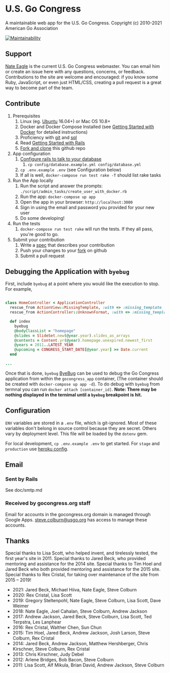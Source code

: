 # U.S. Go Congress

A maintainable web app for the U.S. Go Congress.
Copyright (c) 2010-2021 American Go Association

[![Maintainability](https://api.codeclimate.com/v1/badges/7cd3a1aa0823c9d00c0c/maintainability)](https://codeclimate.com/github/usgo/gocongress/maintainability)

## Support

[Nate Eagle](mailto:nate.eagle@usgo.org) is the current U.S. Go
Congress webmaster. You can email him or create an issue here with any
questions, concerns, or feedback. Contributions to the site are welcome and
encouraged: if you know some Ruby, JavaScript, or even just HTML/CSS, creating
a pull request is a great way to become part of the team.

## Contribute

1. Prerequisites
   1. Linux (eg. [Ubuntu][15] 16.04+) or Mac OS 10.8+
   1. Docker and Docker Compose Installed (see [Getting Started with Docker][23] for detailed instructions)
   1. Proficiency with [git][13] and [sql][14]
   1. Read [Getting Started with Rails][16]
   1. [Fork and clone][8] this github repo
1. App configuration
   1. [Configure rails to talk to your database][6]
      1. `cp config/database.example.yml config/database.yml`
   1. `cp .env.example .env` (see Configuration below)
   1. If all is well, `docker-compose run test rake -T` should list rake tasks
1. Run the App locally
   1. Run the script and answer the prompts: `./script/admin_tasks/create_user_with_docker.rb`
   1. Run the app: `docker-compose up app`
   1. Open the app in your browser: `http://localhost:3000`
   1. Sign in using the email and password you provided for your new user
   1. Do some developing!
1. Run the tests
   1. `docker-compose run test rake` will run the tests. If they all pass, you're good to go.
1. Submit your contribution
   1. Write a [spec][7] that describes your contribution
   1. Push your changes to your [fork][8] on github
   1. Submit a pull request

## Debugging the Application with `byebug`

First, include `byebug` at a point where you would like the execution to stop. For example,

```ruby

class HomeController < ApplicationController
  rescue_from ActionView::MissingTemplate, :with => :missing_template
  rescue_from ActionController::UnknownFormat, :with => :missing_template

  def index
    byebug
    @bodyClassList = "homepage"
    @slides = SlideSet.new(@year.year).slides_as_arrays
    @contents = Content.yr(@year).homepage.unexpired.newest_first
    @years = 2011..LATEST_YEAR
    @upcoming = CONGRESS_START_DATE[@year.year] >= Date.current
  end

...

```

Once that is done, `byebug` [ByeBug][24] can be used to debug the Go Congress application
from within the `gocongress_app` container, (The container should be created with
`docker-compose up app -d`). To do debug with `byebug` from termnal you can run `docker attach [container_id]`.
**Note: There may be nothing displayed in the ternimal until a `byebug` breakpoint is hit.**

## Configuration

`ENV` variables are stored in a `.env` file, which is git-ignored.
Most of these variables don't belong in source control because they
are secret. Others vary by deployment level. This file will be
loaded by the `dotenv` gem.

For local development, `cp .env.example .env` to get started.
For `stage` and `production` use [heroku config][2].

## Email

### Sent by Rails

See doc/smtp.md

### Received by gocongress.org staff

Email for accounts in the gocongress.org domain is managed through
Google Apps. steve.colburn@usgo.org has access to manage these accounts.

## Thanks

Special thanks to Lisa Scott, who helped invent, and tirelessly tested, the
first year's site in 2011. Special thanks to Jared Beck, who provided
mentoring and assistance for the 2014 site. Special thanks to Tim Hoel and
Jared Beck who both provided mentoring and assistance for the 2015 site.
Special thanks to Rex Cristal, for taking over maintenance of the site from
2015 – 2019!

- 2021: Jared Beck, Michael Hiiva, Nate Eagle, Steve Colburn
- 2020: Rex Cristal, Lisa Scott
- 2019: Gregory Steltenpohl, Nate Eagle, Steve Colburn, Lisa Scott, Dave Weimer
- 2018: Nate Eagle, Joel Cahalan, Steve Colburn, Andrew Jackson
- 2017: Andrew Jackson, Jared Beck, Steve Colburn, Lisa Scott, Ted Terpstra, Les Lanphear
- 2016: Rex Cristal, Walther Chen, Sun Chun
- 2015: Tim Hoel, Jared Beck, Andrew Jackson, Josh Larson, Steve Colburn, Rex Cristal
- 2014: Jared Beck, Andrew Jackson, Matthew Hershberger, Chris Kirschner, Steve
  Colburn, Rex Cristal
- 2013: Chris Kirschner, Judy Debel
- 2012: Arlene Bridges, Bob Bacon, Steve Colburn
- 2011: Lisa Scott, Alf Mikula, Brian David, Andrew Jackson, Steve Colburn

[1]: http://blog.daviddollar.org/2011/05/06/introducing-foreman.html
[2]: https://devcenter.heroku.com/articles/config-vars
[3]: http://bit.ly/YJFlPQ
[4]: http://www.postgresql.org/docs/9.4/interactive/server-start.html#CLIENT-CONNECTION-PROBLEMS
[5]: http://www.postgresql.org/docs/9.4/interactive/index.html
[6]: http://edgeguides.rubyonrails.org/configuring.html#configuring-a-database
[7]: https://www.relishapp.com/rspec
[8]: https://help.github.com/articles/fork-a-repo
[9]: https://github.com/sstephenson/rbenv
[10]: https://www.ruby-lang.org/en/downloads/
[11]: http://nodejs.org/
[12]: http://bundler.io/
[13]: http://git-scm.com/
[14]: http://www.postgresql.org/docs/9.4/static/sql.html
[15]: http://www.ubuntu.com/
[16]: http://guides.rubyonrails.org/
[17]: http://nokogiri.org/tutorials/installing_nokogiri.html
[18]: https://bitbucket.org/ged/ruby-pg/wiki/Home
[19]: http://www.postgresql.org/docs/9.4/interactive/user-manag.html
[20]: http://trac.webkit.org/wiki/JavaScriptCore
[21]: http://guides.rubygems.org/
[22]: https://imagemagick.org/
[23]: https://docs.docker.com/get-docker/
[24]: https://github.com/deivid-rodriguez/byebug
